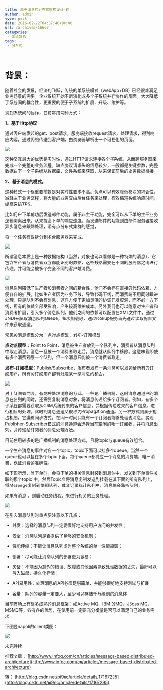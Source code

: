 ```yaml
---
title: 基于消息的分布式架构设计-转
author: admin
type: post
date: 2016-02-22T04:07:40+00:00
url: /archives/16667
categories:
 - 系统架构
tags:
 - 分布式

---
```

# 背景：

随着社会的发展，经济的飞跃，传统的单系统模式（webApp+DB）已经很难满足业务场景的需要。企业系统开始不断演化成多个子系统并存协作的局面。大大降低了系统间的耦合性，更重要的便于子系统的扩展、升级、维护等。

谈到系统间的协作，目前常用两种方式：

**1、基于Http协议**

通过客户端发起的get、post请求，服务端接收request请求，处理请求，得到响应内容，通过网络传送到客户端，由浏览器解析出一个可视化的页面。

![](http://my.csdn.net/uploads/201205/20/1337516126_9655.jpg)

这种交互最大的优势是实时性，通过HTTP请求连接各个子系统，从而跨服务器来完成一个完整的业务流程。缺点协议请求头的信息较少，一般都是关键参数，完整数据由下一个子系统从数据库、文件系统来获取，从来保证前后的业务数据衔接。

**2、基于消息的模式。**

这种模式一个很重要前提是对实时性要求不高。优点可以有效降低模块的耦合性，减轻主干业务流程，将大量的业务交由后台任务来处理，有效缩短系统响应时间，提高系统TPS。

比如用户下单成功后发送邮件功能，属于非主干功能，完全可以从下单的主干业务逻辑剥离出来，从来提高下单的响应速度。而发送邮件的功能则由邮件服务器接收异步消息来跟踪处理，带有点分布式集群的感觉，

将一个任务有效拆分到多台服务器来完成。

![](http://my.csdn.net/uploads/201205/23/1337782658_1132.jpg)

所谓消息本质上是一种数据结构（当然，对象也可以看做是一种特殊的消息），它包含生产者与消费者双方都能识别的数据，这些数据需要在不同的服务器之间进行传递，并可能会被多个完全不同的客户端消费。

![](http://my.csdn.net/uploads/201205/21/1337612658_7178.jpg)

消息队列降低了生产者和消费者之间的耦合性，他们不会存在直接的代码依赖，方便各自的扩展，比如生产者因为业务下线，导致代码下线，而消费端不用同时跟进处理，只是队列不会有消息，这样方便于更加灵活的协调开发资源，而不必一方下线，所有的依赖全部受影响，产生较高维护成本。另外我们也可以随意对生产者和消费者扩展，引入多个消息队列，他们之间的依赖可以配置在XML文件中，通过JNDI来获取消息队列Queue，每次加载时，通过lookup服务首先通过读取配置文件来获取通道。

常见的消息模型分为：点对点模型；发布-订阅模型

**点对点模型**：Point to Point，消息被生产者放到一个队列中，消费者从消息队列中取走消息。消息一旦被一个消费者取走后，消息就从队列中移除。这意味着即使有多个消费观察一个队列，但一个消息只能被一个消费者取走。

**发布-订阅模型**：Publish/Subscribe，发布者发布一条消息可以发送给所有的订阅用户，所有的订阅用户都有处理某一条消息的机会。

![](http://my.csdn.net/uploads/201205/23/1337784344_5397.jpg)

对于订阅者而言，有两种处理消息的方式。一种是广播机制，这时消息通道中的消息在出列的同时，还需要复制消息对象，将消息传递给多个订阅者。例如，有多个子系统都需要获取从CRM系统传来的客户信息，并根据传递过来的客户信息，进行相应的处理。此时的消息通道又被称为Propagation通道。另一种方式则属于抢占机制，它遵循同步方式，在同一时间只能有一个订阅者能够处理该消息。实现Publisher-Subscriber模式的消息通道会选择当前空闲的唯一订阅者，并将消息出列，并传递给订阅者的消息处理方法。

目前使用较多的是广播机制的消息处理方式，且将topic与queue有效组合。

一个生产消息的事件对应一个topic，topic下面可以挂多个queue，当然一个queue也可以挂在多个topic下面，每个queue都对应一个消息的消费端，唯一消费，保证消费的准确性。

如下图所示，当下单时，会将下单的相关信息封装到消息体中，发送到下单事件关联的那个topic1中，然后Topic会将消息复制发送到挂载在其下面的所有队列上，将Message复制到快照队列、成交记录统计队列中，消息端会监听队列，

如果有消息 ，则启动任务线程，来进行相关的业务处理。

![](http://my.csdn.net/uploads/201205/23/1337786045_3171.jpg)

在引入消息队列时重点要注意以下几点：

- 并发：选择的消息队列一定要很好地支持用户访问的并发性；

- 安全：消息队列是否提供了足够的安全机制；

- 性能伸缩：不能让消息队列成为整个系统的单一性能瓶颈；

- 部署：尽可能让消息队列的部署更为容易；

- 灾备：不能因为意外的错误、故障或其他因素导致处理数据的丢失，最好可以写入磁盘，持久化存储；

- API易用性：处理消息的API必须足够简单、并能够很好地支持测试与扩展

- 容量：队列的容量一定要大，至少可以存储千万级别的消息体


目前市场上有很多成熟的消息框架：如Active MQ，IBM 的MQ，JBoss MQ，MSMQ等，各有各的优势，在使用前一定要充分衡量是否可以满足自己的业务需求

下图是napoli的client类图：

![](http://my.csdn.net/uploads/201205/25/1337875293_9139.jpg)

未完待续

推荐文章： [http://www.infoq.com/cn/articles/message-based-distributed-architecture](http://www.infoq.com/cn/articles/message-based-distributed-architecture)

转： [http://blog.csdn.net/pi9nc/article/details/17167295](http://blog.csdn.net/pi9nc/article/details/17167295)